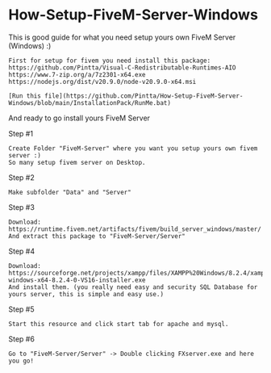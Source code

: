 # How-Setup-FiveM-Server-Windows
This is good guide for what you need setup yours own FiveM Server (Windows) :)

```
First for setup for fivem you need install this package:
https://github.com/Pintta/Visual-C-Redistributable-Runtimes-AIO
https://www.7-zip.org/a/7z2301-x64.exe
https://nodejs.org/dist/v20.9.0/node-v20.9.0-x64.msi
```

```
[Run this file](https://github.com/Pintta/How-Setup-FiveM-Server-Windows/blob/main/InstallationPack/RunMe.bat)
```

And ready to go install yours FiveM Server

Step #1
```
Create Folder "FiveM-Server" where you want you setup yours own fivem server :)
So many setup fivem server on Desktop.
```
Step #2
```
Make subfolder "Data" and "Server"
```
Step #3
```
Download: https://runtime.fivem.net/artifacts/fivem/build_server_windows/master/
And extract this package to "FiveM-Server/Server"
```

Step #4
```
Download: https://sourceforge.net/projects/xampp/files/XAMPP%20Windows/8.2.4/xampp-windows-x64-8.2.4-0-VS16-installer.exe
And install them. (you really need easy and security SQL Database for yours server, this is simple and easy use.)
```

Step #5
```
Start this resource and click start tab for apache and mysql.
```
Step #6
```
Go to "FiveM-Server/Server" -> Double clicking FXserver.exe and here you go!
```
